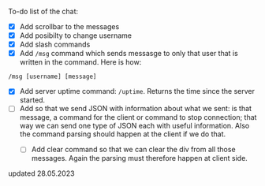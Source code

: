 To-do list of the chat:

- [X] Add scrollbar to the messages
- [x] Add posibilty to change username
- [X] Add slash commands
- [X] Add `/msg` command which sends messasge to only that user that is written in the command. Here is how: 
```
/msg [username] [message]
```
- [X] Add server uptime command: `/uptime`. Returns the time since the server started.
- [ ] Add so that we send JSON with information about what we sent: is that message, a command for the client or command to stop connection; that way we can send one type of JSON each with useful information. Also the command parsing should happen at the client if we do that.
    - [ ] Add clear command so that we can clear the div from all those messages. 
          Again the parsing must therefore happen at client side.


updated 28.05.2023
